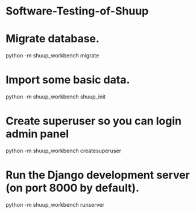 # Software-Testing-of-Shuup

# Migrate database.
python -m shuup_workbench migrate

# Import some basic data.
python -m shuup_workbench shuup_init

# Create superuser so you can login admin panel
python -m shuup_workbench createsuperuser

# Run the Django development server (on port 8000 by default).
python -m shuup_workbench runserver
